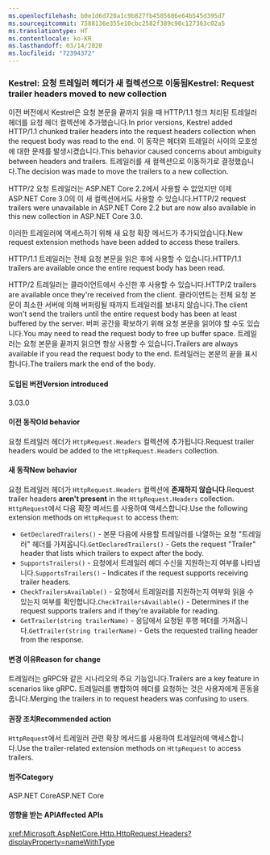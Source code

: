 ```yaml
---
ms.openlocfilehash: b0e1d6d720a1c9b827fb4585606e64b545d395d7
ms.sourcegitcommit: 7588136e355e10cbc2582f389c90c127363c02a5
ms.translationtype: HT
ms.contentlocale: ko-KR
ms.lasthandoff: 03/14/2020
ms.locfileid: "72394372"
---
```

### <a name="kestrel-request-trailer-headers-moved-to-new-collection"></a><span data-ttu-id="31085-101">Kestrel: 요청 트레일러 헤더가 새 컬렉션으로 이동됨</span><span class="sxs-lookup"><span data-stu-id="31085-101">Kestrel: Request trailer headers moved to new collection</span></span>

<span data-ttu-id="31085-102">이전 버전에서 Kestrel은 요청 본문을 끝까지 읽을 때 HTTP/1.1 청크 처리된 트레일러 헤더를 요청 헤더 컬렉션에 추가했습니다.</span><span class="sxs-lookup"><span data-stu-id="31085-102">In prior versions, Kestrel added HTTP/1.1 chunked trailer headers into the request headers collection when the request body was read to the end.</span></span> <span data-ttu-id="31085-103">이 동작은 헤더와 트레일러 사이의 모호성에 대한 문제를 발생시켰습니다.</span><span class="sxs-lookup"><span data-stu-id="31085-103">This behavior caused concerns about ambiguity between headers and trailers.</span></span> <span data-ttu-id="31085-104">트레일러를 새 컬렉션으로 이동하기로 결정했습니다.</span><span class="sxs-lookup"><span data-stu-id="31085-104">The decision was made to move the trailers to a new collection.</span></span>

<span data-ttu-id="31085-105">HTTP/2 요청 트레일러는 ASP.NET Core 2.2에서 사용할 수 없었지만 이제 ASP.NET Core 3.0의 이 새 컬렉션에서도 사용할 수 있습니다.</span><span class="sxs-lookup"><span data-stu-id="31085-105">HTTP/2 request trailers were unavailable in ASP.NET Core 2.2 but are now also available in this new collection in ASP.NET Core 3.0.</span></span>

<span data-ttu-id="31085-106">이러한 트레일러에 액세스하기 위해 새 요청 확장 메서드가 추가되었습니다.</span><span class="sxs-lookup"><span data-stu-id="31085-106">New request extension methods have been added to access these trailers.</span></span>

<span data-ttu-id="31085-107">HTTP/1.1 트레일러는 전체 요청 본문을 읽은 후에 사용할 수 있습니다.</span><span class="sxs-lookup"><span data-stu-id="31085-107">HTTP/1.1 trailers are available once the entire request body has been read.</span></span>

<span data-ttu-id="31085-108">HTTP/2 트레일러는 클라이언트에서 수신한 후 사용할 수 있습니다.</span><span class="sxs-lookup"><span data-stu-id="31085-108">HTTP/2 trailers are available once they're received from the client.</span></span> <span data-ttu-id="31085-109">클라이언트는 전체 요청 본문이 최소한 서버에 의해 버퍼링될 때까지 트레일러를 보내지 않습니다.</span><span class="sxs-lookup"><span data-stu-id="31085-109">The client won't send the trailers until the entire request body has been at least buffered by the server.</span></span> <span data-ttu-id="31085-110">버퍼 공간을 확보하기 위해 요청 본문을 읽어야 할 수도 있습니다.</span><span class="sxs-lookup"><span data-stu-id="31085-110">You may need to read the request body to free up buffer space.</span></span> <span data-ttu-id="31085-111">트레일러는 요청 본문을 끝까지 읽으면 항상 사용할 수 있습니다.</span><span class="sxs-lookup"><span data-stu-id="31085-111">Trailers are always available if you read the request body to the end.</span></span> <span data-ttu-id="31085-112">트레일러는 본문의 끝을 표시합니다.</span><span class="sxs-lookup"><span data-stu-id="31085-112">The trailers mark the end of the body.</span></span>

#### <a name="version-introduced"></a><span data-ttu-id="31085-113">도입된 버전</span><span class="sxs-lookup"><span data-stu-id="31085-113">Version introduced</span></span>

<span data-ttu-id="31085-114">3.0</span><span class="sxs-lookup"><span data-stu-id="31085-114">3.0</span></span>

#### <a name="old-behavior"></a><span data-ttu-id="31085-115">이전 동작</span><span class="sxs-lookup"><span data-stu-id="31085-115">Old behavior</span></span>

<span data-ttu-id="31085-116">요청 트레일러 헤더가 `HttpRequest.Headers` 컬렉션에 추가됩니다.</span><span class="sxs-lookup"><span data-stu-id="31085-116">Request trailer headers would be added to the `HttpRequest.Headers` collection.</span></span>

#### <a name="new-behavior"></a><span data-ttu-id="31085-117">새 동작</span><span class="sxs-lookup"><span data-stu-id="31085-117">New behavior</span></span>

<span data-ttu-id="31085-118">요청 트레일러 헤더가 `HttpRequest.Headers` 컬렉션에 **존재하지 않습니다**.</span><span class="sxs-lookup"><span data-stu-id="31085-118">Request trailer headers **aren't present** in the `HttpRequest.Headers` collection.</span></span> <span data-ttu-id="31085-119">`HttpRequest`에서 다음 확장 메서드를 사용하여 액세스합니다.</span><span class="sxs-lookup"><span data-stu-id="31085-119">Use the following extension methods on `HttpRequest` to access them:</span></span>

- <span data-ttu-id="31085-120">`GetDeclaredTrailers()` - 본문 다음에 사용할 트레일러를 나열하는 요청 "트레일러" 헤더를 가져옵니다.</span><span class="sxs-lookup"><span data-stu-id="31085-120">`GetDeclaredTrailers()` - Gets the request "Trailer" header that lists which trailers to expect after the body.</span></span>
- <span data-ttu-id="31085-121">`SupportsTrailers()` - 요청에서 트레일러 헤더 수신을 지원하는지 여부를 나타냅니다.</span><span class="sxs-lookup"><span data-stu-id="31085-121">`SupportsTrailers()` - Indicates if the request supports receiving trailer headers.</span></span>
- <span data-ttu-id="31085-122">`CheckTrailersAvailable()` - 요청에서 트레일러를 지원하는지 여부와 읽을 수 있는지 여부를 확인합니다.</span><span class="sxs-lookup"><span data-stu-id="31085-122">`CheckTrailersAvailable()` - Determines if the request supports trailers and if they're available for reading.</span></span>
- <span data-ttu-id="31085-123">`GetTrailer(string trailerName)` - 응답에서 요청된 후행 헤더를 가져옵니다.</span><span class="sxs-lookup"><span data-stu-id="31085-123">`GetTrailer(string trailerName)` - Gets the requested trailing header from the response.</span></span>

#### <a name="reason-for-change"></a><span data-ttu-id="31085-124">변경 이유</span><span class="sxs-lookup"><span data-stu-id="31085-124">Reason for change</span></span>

<span data-ttu-id="31085-125">트레일러는 gRPC와 같은 시나리오의 주요 기능입니다.</span><span class="sxs-lookup"><span data-stu-id="31085-125">Trailers are a key feature in scenarios like gRPC.</span></span> <span data-ttu-id="31085-126">트레일러를 병합하여 헤더를 요청하는 것은 사용자에게 혼동을 줍니다.</span><span class="sxs-lookup"><span data-stu-id="31085-126">Merging the trailers in to request headers was confusing to users.</span></span>

#### <a name="recommended-action"></a><span data-ttu-id="31085-127">권장 조치</span><span class="sxs-lookup"><span data-stu-id="31085-127">Recommended action</span></span>

<span data-ttu-id="31085-128">`HttpRequest`에서 트레일러 관련 확장 메서드를 사용하여 트레일러에 액세스합니다.</span><span class="sxs-lookup"><span data-stu-id="31085-128">Use the trailer-related extension methods on `HttpRequest` to access trailers.</span></span>

#### <a name="category"></a><span data-ttu-id="31085-129">범주</span><span class="sxs-lookup"><span data-stu-id="31085-129">Category</span></span>

<span data-ttu-id="31085-130">ASP.NET Core</span><span class="sxs-lookup"><span data-stu-id="31085-130">ASP.NET Core</span></span>

#### <a name="affected-apis"></a><span data-ttu-id="31085-131">영향을 받는 API</span><span class="sxs-lookup"><span data-stu-id="31085-131">Affected APIs</span></span>

<xref:Microsoft.AspNetCore.Http.HttpRequest.Headers?displayProperty=nameWithType>

<!--

#### Affected APIs

`P:Microsoft.AspNetCore.Http.HttpRequest.Headers`

-->

